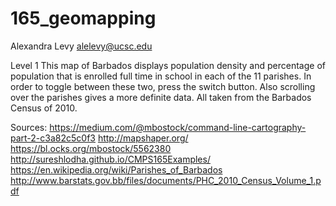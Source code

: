 # 165_geomapping


Alexandra Levy
alelevy@ucsc.edu

Level 1
This map of Barbados displays population density and percentage of population that is enrolled full time in school in each of the 11 parishes. In order to toggle between these two, press the switch button. Also scrolling over the parishes gives a more definite data. All taken from the Barbados Census of 2010. 




Sources:
https://medium.com/@mbostock/command-line-cartography-part-2-c3a82c5c0f3
http://mapshaper.org/
https://bl.ocks.org/mbostock/5562380
http://sureshlodha.github.io/CMPS165Examples/
https://en.wikipedia.org/wiki/Parishes_of_Barbados
http://www.barstats.gov.bb/files/documents/PHC_2010_Census_Volume_1.pdf
